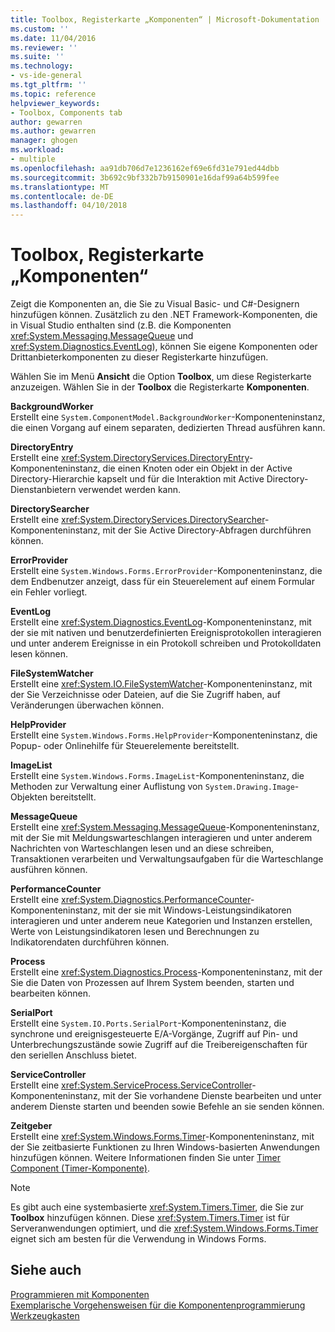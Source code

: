 ```yaml
---
title: Toolbox, Registerkarte „Komponenten“ | Microsoft-Dokumentation
ms.custom: ''
ms.date: 11/04/2016
ms.reviewer: ''
ms.suite: ''
ms.technology:
- vs-ide-general
ms.tgt_pltfrm: ''
ms.topic: reference
helpviewer_keywords:
- Toolbox, Components tab
author: gewarren
ms.author: gewarren
manager: ghogen
ms.workload:
- multiple
ms.openlocfilehash: aa91db706d7e1236162ef69e6fd31e791ed44dbb
ms.sourcegitcommit: 3b692c9bf332b7b9150901e16daf99a64b599fee
ms.translationtype: MT
ms.contentlocale: de-DE
ms.lasthandoff: 04/10/2018
---
```

# <a name="toolbox-components-tab"></a>Toolbox, Registerkarte „Komponenten“

Zeigt die Komponenten an, die Sie zu Visual Basic- und C#-Designern hinzufügen können. Zusätzlich zu den .NET Framework-Komponenten, die in Visual Studio enthalten sind (z.B. die Komponenten <xref:System.Messaging.MessageQueue> und <xref:System.Diagnostics.EventLog>), können Sie eigene Komponenten oder Drittanbieterkomponenten zu dieser Registerkarte hinzufügen.
  
 Wählen Sie im Menü **Ansicht** die Option **Toolbox**, um diese Registerkarte anzuzeigen. Wählen Sie in der **Toolbox** die Registerkarte **Komponenten**.  
  
 **BackgroundWorker**  
 Erstellt eine `System.ComponentModel.BackgroundWorker`-Komponenteninstanz, die einen Vorgang auf einem separaten, dedizierten Thread ausführen kann.  
  
 **DirectoryEntry**  
 Erstellt eine <xref:System.DirectoryServices.DirectoryEntry>-Komponenteninstanz, die einen Knoten oder ein Objekt in der Active Directory-Hierarchie kapselt und für die Interaktion mit Active Directory-Dienstanbietern verwendet werden kann.  
  
 **DirectorySearcher**  
 Erstellt eine <xref:System.DirectoryServices.DirectorySearcher>-Komponenteninstanz, mit der Sie Active Directory-Abfragen durchführen können.  
  
 **ErrorProvider**  
 Erstellt eine `System.Windows.Forms.ErrorProvider`-Komponenteninstanz, die dem Endbenutzer anzeigt, dass für ein Steuerelement auf einem Formular ein Fehler vorliegt.  
  
 **EventLog**  
 Erstellt eine <xref:System.Diagnostics.EventLog>-Komponenteninstanz, mit der sie mit nativen und benutzerdefinierten Ereignisprotokollen interagieren und unter anderem Ereignisse in ein Protokoll schreiben und Protokolldaten lesen können.
  
 **FileSystemWatcher**  
 Erstellt eine <xref:System.IO.FileSystemWatcher>-Komponenteninstanz, mit der Sie Verzeichnisse oder Dateien, auf die Sie Zugriff haben, auf Veränderungen überwachen können.
  
 **HelpProvider**  
 Erstellt eine `System.Windows.Forms.HelpProvider`-Komponenteninstanz, die Popup- oder Onlinehilfe für Steuerelemente bereitstellt.  
  
 **ImageList**  
 Erstellt eine `System.Windows.Forms.ImageList`-Komponenteninstanz, die Methoden zur Verwaltung einer Auflistung von `System.Drawing.Image`-Objekten bereitstellt.  
  
 **MessageQueue**  
 Erstellt eine <xref:System.Messaging.MessageQueue>-Komponenteninstanz, mit der Sie mit Meldungswarteschlangen interagieren und unter anderem Nachrichten von Warteschlangen lesen und an diese schreiben, Transaktionen verarbeiten und Verwaltungsaufgaben für die Warteschlange ausführen können.

 **PerformanceCounter**  
 Erstellt eine <xref:System.Diagnostics.PerformanceCounter>-Komponenteninstanz, mit der sie mit Windows-Leistungsindikatoren interagieren und unter anderem neue Kategorien und Instanzen erstellen, Werte von Leistungsindikatoren lesen und Berechnungen zu Indikatorendaten durchführen können.
  
 **Process**  
 Erstellt eine <xref:System.Diagnostics.Process>-Komponenteninstanz, mit der Sie die Daten von Prozessen auf Ihrem System beenden, starten und bearbeiten können.
  
 **SerialPort**  
 Erstellt eine `System.IO.Ports.SerialPort`-Komponenteninstanz, die synchrone und ereignisgesteuerte E/A-Vorgänge, Zugriff auf Pin- und Unterbrechungszustände sowie Zugriff auf die Treibereigenschaften für den seriellen Anschluss bietet.  
  
 **ServiceController**  
 Erstellt eine <xref:System.ServiceProcess.ServiceController>-Komponenteninstanz, mit der Sie vorhandene Dienste bearbeiten und unter anderem Dienste starten und beenden sowie Befehle an sie senden können.
  
 **Zeitgeber**  
 Erstellt eine <xref:System.Windows.Forms.Timer>-Komponenteninstanz, mit der Sie zeitbasierte Funktionen zu Ihren Windows-basierten Anwendungen hinzufügen können. Weitere Informationen finden Sie unter [Timer Component (Timer-Komponente)](/dotnet/framework/winforms/controls/timer-component-windows-forms).  
  
> [!NOTE]
>  Es gibt auch eine systembasierte <xref:System.Timers.Timer>, die Sie zur **Toolbox** hinzufügen können. Diese <xref:System.Timers.Timer> ist für Serveranwendungen optimiert, und die <xref:System.Windows.Forms.Timer> eignet sich am besten für die Verwendung in Windows Forms.  
  
## <a name="see-also"></a>Siehe auch

[Programmieren mit Komponenten](http://msdn.microsoft.com/Library/d4d4fcb4-e0b8-46b3-b679-7ee0026eb9e3)  
[Exemplarische Vorgehensweisen für die Komponentenprogrammierung](http://msdn.microsoft.com/Library/373cacf7-479e-4b05-991c-5cb18824e913)  
[Werkzeugkasten](../../ide/reference/toolbox.md)